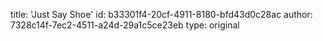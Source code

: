 title: 'Just Say Shoe'
id: b33301f4-20cf-4911-8180-bfd43d0c28ac
author: 7328c14f-7ec2-4511-a24d-29a1c5ce23eb
type: original

